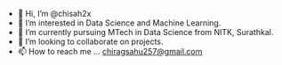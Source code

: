 - 👋 Hi, I’m @chisah2x
- 👀 I’m interested in Data Science and Machine Learning.
- 🌱 I’m currently pursuing MTech in Data Science from NITK, Surathkal. 
- 💞️ I’m looking to collaborate on projects.
- 📫 How to reach me ... chiragsahu257@gmail.com

<!---
chisah2x/chisah2x is a ✨ Student intern ✨ at Siemens Industry Software.  
Programming languages: C++ and Python
--->
